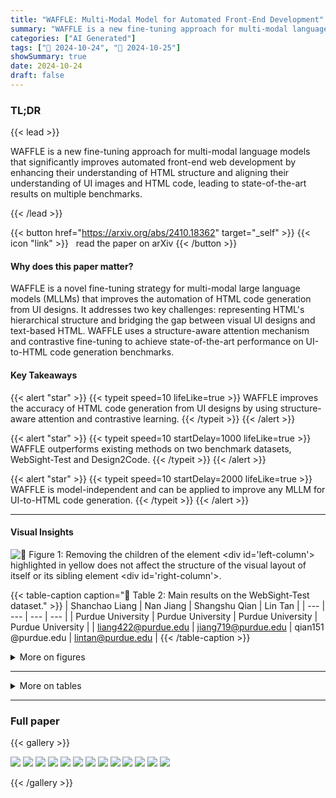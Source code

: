 ```yaml
---
title: "WAFFLE: Multi-Modal Model for Automated Front-End Development"
summary: "WAFFLE is a new fine-tuning approach for multi-modal language models that significantly improves automated front-end web development by enhancing their understanding of HTML structure and aligning the....."
categories: ["AI Generated"]
tags: ["🔖 2024-10-24", "🤗 2024-10-25"]
showSummary: true
date: 2024-10-24
draft: false
---
```


### TL;DR


{{< lead >}}

WAFFLE is a new fine-tuning approach for multi-modal language models that significantly improves automated front-end web development by enhancing their understanding of HTML structure and aligning their understanding of UI images and HTML code, leading to state-of-the-art results on multiple benchmarks.

{{< /lead >}}


{{< button href="https://arxiv.org/abs/2410.18362" target="_self" >}}
{{< icon "link" >}} &nbsp; read the paper on arXiv
{{< /button >}}

#### Why does this paper matter?
WAFFLE is a novel fine-tuning strategy for multi-modal large language models (MLLMs) that improves the automation of HTML code generation from UI designs.  It addresses two key challenges: representing HTML's hierarchical structure and bridging the gap between visual UI designs and text-based HTML.  WAFFLE uses a structure-aware attention mechanism and contrastive fine-tuning to achieve state-of-the-art performance on UI-to-HTML code generation benchmarks.
#### Key Takeaways

{{< alert "star" >}}
{{< typeit speed=10 lifeLike=true >}} WAFFLE improves the accuracy of HTML code generation from UI designs by using structure-aware attention and contrastive learning. {{< /typeit >}}
{{< /alert >}}

{{< alert "star" >}}
{{< typeit speed=10 startDelay=1000 lifeLike=true >}} WAFFLE outperforms existing methods on two benchmark datasets, WebSight-Test and Design2Code. {{< /typeit >}}
{{< /alert >}}

{{< alert "star" >}}
{{< typeit speed=10 startDelay=2000 lifeLike=true >}} WAFFLE is model-independent and can be applied to improve any MLLM for UI-to-HTML code generation. {{< /typeit >}}
{{< /alert >}}

------
#### Visual Insights



![](figures/figures_1_0.png "🔼 Figure 1: Removing the children of the element <div id='left-column'> highlighted in yellow does not affect the structure of the visual layout of itself or its sibling element <div id='right-column'>.")





{{< table-caption caption="🔽 Table 2: Main results on the WebSight-Test dataset." >}}
| Shanchao Liang | Nan Jiang | Shangshu Qian | Lin Tan |
| --- | --- | --- | --- |
| Purdue University | Purdue University | Purdue University | Purdue University |
| liang422@purdue.edu | jiang719@purdue.edu | qian151 @purdue.edu | lintan@purdue.edu |
{{< /table-caption >}}





<details>
<summary>More on figures
</summary>


![](figures/figures_3_0.png "🔼 Overview of WAFFLE, including training data mutation, structure-aware attention, and contrastive learning.")

![](figures/figures_4_0.png "🔼 Example of structure-aware attention.")

![](figures/figures_12_0.png "🔼 Figure 5: Example test instance from WebSight-Test dataset, with the generated images by GPT-40, Standard FT, and WAFFLE.")

![](figures/figures_12_1.png "🔼 Figure 6: Illustration of the tuning process of the parameter that controls the effect of structure-aware attention. In (b), the green line almost overlaps with the blue line.")


</details>

------







<details>
<summary>More on tables
</summary>


{{< table-caption caption="🔽 Main results on the WebSight-Test dataset." >}}
| Backbones | Techniques | HTML-Match (%) ↑ | CW-SSIM ↑ | CLIP ↑ | Low-Level Element Matching (LLEM) (%) ↑ | Low-Level Element Matching (LLEM) (%) ↑ | Low-Level Element Matching (LLEM) (%) ↑ | Low-Level Element Matching (LLEM) (%) ↑ | Low-Level Element Matching (LLEM) (%) ↑ |
| --- | --- | --- | --- | --- | --- | --- | --- | --- | --- |
| Backbones | Techniques | HTML-Match (%) ↑ | CW-SSIM ↑ | CLIP ↑ | Average | Block-Match | Text | Position | Color |
| Gemini 1.5 Pro GPT-4o mini GPT-4o | Prompting | 9.40 | 0.3385 | 88.55 | 90.16 | 94.31 | 98.41 | 84.73 | 83.18 |
| Gemini 1.5 Pro GPT-4o mini GPT-4o | Prompting | 10.20 | 0.3055 | 87.72 | 87.54 | 92.59 | 98.48 | 82.65 | 76.45 |
| Gemini 1.5 Pro GPT-4o mini GPT-4o | Prompting | 11.40 | 0.3666 | 89.03 | 92.18 | 94.66 | 98.43 | 87.04 | 88.60 |
| Moondream2 | Standard FT | 21.60 | 0.4233 | 89.92 | 90.59 | 91.73 | 96.98 | 87.56 | 86.77 |
| Moondream2 | WAFFLE | 27.60 | 0.4486 | 89.98 | 91.72 | 92.26 | 97.25 | 89.55 | 87.81 |
| VLM-WebSight | Standard FT | 28.00 | 0.5023 | 93.30 | 92.73 | 97.95 | 90.72 | 91.07 | 93.45 |
| VLM-WebSight | WAFFLE | 37.00 | 0.6005 | 94.57 | 95.16 | 93.62 | 98.16 | 93.29 | 95.57 |
{{< /table-caption >}}

{{< table-caption caption="🔽 Table 4: Ablation studies on the two test datasets. LLEM refers to the averaged Low-Level Element Matching." >}}
| Backbones | Techniques | WebSight-Test | WebSight-Test | WebSight-Test | WebSight-Test | Design2Code | Design2Code | Design2Code |
| --- | --- | --- | --- | --- | --- | --- | --- | --- |
| Backbones | Techniques | HTML-Match (%) ↑ | CW-SSIM ↑ | CLIP ↑ | LLEM (%) ↑ | CW-SSIM ↑ | CLIP ↑ | LLEM (%) ↑ |
| Moondream2 | Standard FT | 21.60 | 0.4233 | 89.92 | 90.59 | 0.1348 | 46.63 | 40.71 |
| Moondream2 | WAFFLE-attn | 23.60 | 0.4311 | 90.47 | 91.34 | 0.1821 | 67.73 | 56.49 |
| Moondream2 | WAFFLE-contra | 26.00 | 0.4296 | 89.55 | 91.21 | 0.2100 | 76.63 | 65.82 |
| Moondream2 | WAFFLE | 27.60 | 0.4486 | 89.98 | 91.72 | 0.2142 | 79.62 | 67.83 |
| VLM-WebSight | Standard FT | 28.00 | 0.5023 | 93.30 | 92.73 | 0.2518 | 82.35 | 73.00 |
| VLM-WebSight | WAFFLE-attn | 30.80 | 0.5411 | 94.29 | 94.20 | 0.2480 | 85.64 | 75.34 |
| VLM-WebSight | WAFFLE-contra | 35.80 | 0.5677 | 95.08 | 95.30 | 0.2653 | 85.16 | 76.48 |
| VLM-WebSight | WAFFLE | 37.00 | 0.6005 | 94.57 | 95.16 | 0.2815 | 85.98 | 77.81 |
{{< /table-caption >}}

{{< table-caption caption="🔽 Table 5: Human evaluation on two datasets using VLM-WebSight as the backbone. The numbers are shown as 'xly (x+y)', where x is the result on WebSight-Test and y is the result on Design2Code." >}}
| Techniques | Rank 1 ↑ | Rank 2 ↑ | Rank 3 ↑ | Avg Rankings ↓ |
| --- | --- | --- | --- | --- |
| Standard FT | 7117 (24) | 14|13 (27) | 17|18 (35) | 2.9012.42 (2.66) |
| WAFFLE-attn | 15|16 (31) | 9117 (26) | 24116 (40) | 2.55 12.37 (2.46) |
| WAFFLE-contra | 38120 (58) | 8111 (19) | 10|15 (25) | 1.67 12.38 (2.02) |
| WAFFLE | 27132 (59) | 18112 (30) | 10| 9 (19) | 1.88 l1.85 (1.87) |
{{< /table-caption >}}

{{< table-caption caption="🔽 Table 6: CW-SSIM on 20 samples using the VLM-WebSight backbone. “Prior” refers to “without intermediate mistakes”, and “Current” to “with intermediate mistakes”." >}}
| Techniques | Prior | Current | Drop (%) |
| --- | --- | --- | --- |
| WAFFLE-attn | 0.8002 | 0.5797 | 27.55 |
| WAFFLE | 0.8291 | 0.7932 | 4.34 |
{{< /table-caption >}}

{{< table-caption caption="🔽 Table 7: Specification for Mutation Rules to construct the Contrastive dataset." >}}
| Class | Failure Type | Specification |
| --- | --- | --- |
| CSS | Color | Random Color in Range [#000000 , #FFFFFF] |
| CSS | Size | Random Size in [0, 500] pixels |
| CSS | Margin | Random Size in [0, 100] pixels |
| CSS | Font | Random Size in [0, 40] pixels |
| CSS | Display | Random Keyword for text-align, display, flex-direction, and justify-content |
| CSS | Position | Random Keyword for border-radius, position, top, and right |
| HTML | Structure | Duplication of a Random HTML Element, excluding , , ,  |
{{< /table-caption >}}

{{< table-caption caption="🔽 Table 8: Distance (d) and similarity (sim) between averaged image embeddings v<sup>i</sup> and text embeddings t<sup>i</sup>, using Moondream2 as the backbone." >}}
| Techniques | d(vi, ti) ↓ | sim(vi, ti) ↑ |
| --- | --- | --- |
| Standard FT | 1.3395 | 0.1027 |
| WAFFLE-attn | 0.8447 | 0.6244 |
{{< /table-caption >}}

{{< table-caption caption="🔽 Table 9: Distance (d) and similarity (sim) between each averaged image embeddings v² with the corresponding centroid c of the group of mutants, with Moondream2 backbone." >}}
| Techniques | d(vi, c) ↑ | sim(vi, cg) ↓ |
| --- | --- | --- |
| Standard FT | 0.1224 | 0.9910 |
| WAFFLE-attn | 0.7590 | 0.6202 |
{{< /table-caption >}}


</details>

------



### Full paper

{{< gallery >}}

  <img src="paper_images/1.png" class="grid-w50 md:grid-w33 xl:grid-w25" />

  <img src="paper_images/2.png" class="grid-w50 md:grid-w33 xl:grid-w25" />

  <img src="paper_images/3.png" class="grid-w50 md:grid-w33 xl:grid-w25" />

  <img src="paper_images/4.png" class="grid-w50 md:grid-w33 xl:grid-w25" />

  <img src="paper_images/5.png" class="grid-w50 md:grid-w33 xl:grid-w25" />

  <img src="paper_images/6.png" class="grid-w50 md:grid-w33 xl:grid-w25" />

  <img src="paper_images/7.png" class="grid-w50 md:grid-w33 xl:grid-w25" />

  <img src="paper_images/8.png" class="grid-w50 md:grid-w33 xl:grid-w25" />

  <img src="paper_images/9.png" class="grid-w50 md:grid-w33 xl:grid-w25" />

  <img src="paper_images/10.png" class="grid-w50 md:grid-w33 xl:grid-w25" />

  <img src="paper_images/11.png" class="grid-w50 md:grid-w33 xl:grid-w25" />

  <img src="paper_images/12.png" class="grid-w50 md:grid-w33 xl:grid-w25" />

  <img src="paper_images/13.png" class="grid-w50 md:grid-w33 xl:grid-w25" />

{{< /gallery >}}